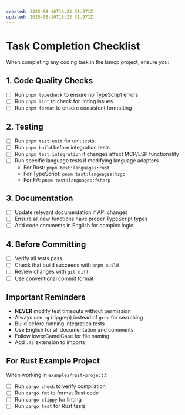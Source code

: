 ```yaml
---
created: 2025-08-16T16:23:31.971Z
updated: 2025-08-16T16:23:31.971Z
---
```


# Task Completion Checklist

When completing any coding task in the lsmcp project, ensure you:

## 1. Code Quality Checks
- [ ] Run `pnpm typecheck` to ensure no TypeScript errors
- [ ] Run `pnpm lint` to check for linting issues
- [ ] Run `pnpm format` to ensure consistent formatting

## 2. Testing
- [ ] Run `pnpm test:unit` for unit tests
- [ ] Run `pnpm build` before integration tests
- [ ] Run `pnpm test:integration` if changes affect MCP/LSP functionality
- [ ] Run specific language tests if modifying language adapters
  - For Rust: `pnpm test:languages:rust`
  - For TypeScript: `pnpm test:languages:tsgo`
  - For F#: `pnpm test:languages:fsharp`

## 3. Documentation
- [ ] Update relevant documentation if API changes
- [ ] Ensure all new functions have proper TypeScript types
- [ ] Add code comments in English for complex logic

## 4. Before Committing
- [ ] Verify all tests pass
- [ ] Check that build succeeds with `pnpm build`
- [ ] Review changes with `git diff`
- [ ] Use conventional commit format

## Important Reminders
- **NEVER** modify test timeouts without permission
- Always use `rg` (ripgrep) instead of `grep` for searching
- Build before running integration tests
- Use English for all documentation and comments
- Follow lowerCamelCase for file naming
- Add `.ts` extension to imports

## For Rust Example Project
When working in `examples/rust-project/`:
- [ ] Run `cargo check` to verify compilation
- [ ] Run `cargo fmt` to format Rust code
- [ ] Run `cargo clippy` for linting
- [ ] Run `cargo test` for Rust tests